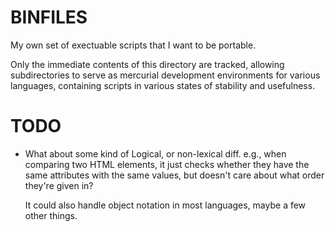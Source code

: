 BINFILES
========

My own set of exectuable scripts that I want to be portable.

Only the immediate contents of this directory are tracked, allowing
subdirectories to serve as mercurial development environments for various
languages, containing scripts in various states of stability and usefulness.

TODO
====

* What about some kind of Logical, or non-lexical diff.  e.g., when comparing
  two HTML elements, it just checks whether they have the same attributes with
  the same values, but doesn't care about what order they're given in?

  It could also handle object notation in most languages, maybe a few other
  things.
